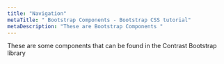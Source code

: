```yaml
---
title: "Navigation"
metaTitle: " Bootstrap Components - Bootstrap CSS tutorial"
metaDescription: "These are Bootstrap Components "
---
```


These are some components that can be found in the Contrast  Bootstrap library

